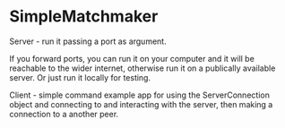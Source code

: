 # SimpleMatchmaker

Server - run it passing a port as argument.

If you forward ports, you can run it on your computer and it will be reachable to the wider internet, otherwise run it on a publically available server. 
Or just run it locally for testing.

Client - simple command example app for using the ServerConnection object and connecting to and interacting with the server, then making a 
connection to a another peer.
